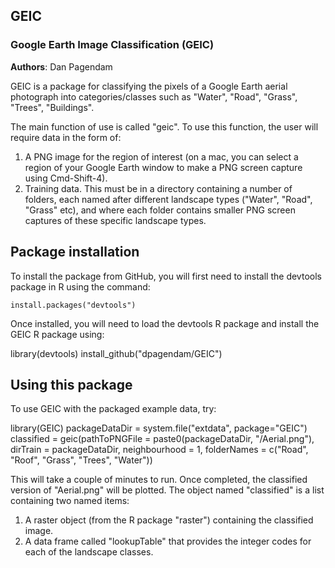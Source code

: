 ## GEIC

### Google Earth Image Classification (GEIC)
**Authors**: Dan Pagendam

GEIC is a package for classifying the pixels of a Google Earth aerial photograph into categories/classes such as "Water", "Road", "Grass", "Trees", "Buildings".

The main function of use is called "geic".  To use this function, the user will require data in the form of:

1. A PNG image for the region of interest (on a mac, you can select a region of your Google Earth window to make a PNG screen capture using Cmd-Shift-4).
2. Training data.  This must be in a directory containing a number of folders, each named after different landscape types ("Water", "Road", "Grass" etc), and where each folder contains smaller PNG screen captures of these specific landscape types.

## Package installation

To install the package from GitHub, you will first need to install the devtools package in R using the command:

<code>install.packages("devtools")</code>

Once installed, you will need to load the devtools R package and install the GEIC R package using:

library(devtools)
install_github("dpagendam/GEIC")


## Using this package

To use GEIC with the packaged example data, try:

library(GEIC)
packageDataDir = system.file("extdata", package="GEIC")
classified = geic(pathToPNGFile = paste0(packageDataDir, "/Aerial.png"), dirTrain = packageDataDir, neighbourhood = 1, folderNames = c("Road", "Roof", "Grass", "Trees", "Water"))

This will take a couple of minutes to run.  Once completed, the classified version of "Aerial.png" will be plotted.  The object named "classified" is a list containing two named items:

1. A raster object (from the R package "raster") containing the classified image.
2. A data frame called "lookupTable" that provides the integer codes for each of the landscape classes.

